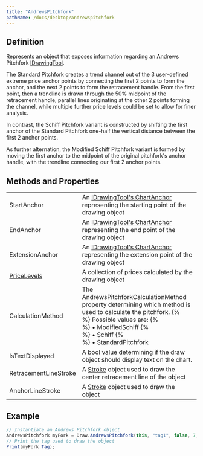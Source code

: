 ```yaml
---
title: "AndrewsPitchfork"
pathName: /docs/desktop/andrewspitchfork
---
```


## Definition

Represents an object that exposes information regarding an Andrews Pitchfork [IDrawingTool](/docs/desktop/idrawingtool).

The Standard Pitchfork creates a trend channel out of the 3 user-defined extreme price anchor points by connecting the first 2 points to form the anchor, and the next 2 points to form the retracement handle. From the first point, then a trendline is drawn through the 50% midpoint of the retracement handle, parallel lines originating at the other 2 points forming the channel, while multiple further price levels could be set to allow for finer analysis.

In contrast, the Schiff Pitchfork variant is constructed by shifting the first anchor of the Standard Pitchfork one-half the vertical distance between the first 2 anchor points.

As further alternation, the Modified Schiff Pitchfork variant is formed by moving the first anchor to the midpoint of the original pitchfork's anchor handle, with the trendline connecting our first 2 anchor points.

## Methods and Properties

|  |  |
| --- | --- |
| StartAnchor | An [IDrawingTool's ChartAnchor](https://docs/desktop/idrawingtool#chartanchor) representing the starting point of the drawing object |
| EndAnchor | An [IDrawingTool's ChartAnchor](https://docs/desktop/idrawingtool#chartanchor) representing the end point of the drawing object |
| ExtensionAnchor | An [IDrawingTool's ChartAnchor](https://docs/desktop/idrawingtool#chartanchor) representing the extension point of the drawing object |
| [PriceLevels](/docs/desktop/pricelevels) | A collection of prices calculated by the drawing object |
| CalculationMethod | The AndrewsPitchforkCalculationMethod property determining which method is used to calculate the pitchfork. {% <br> %} Possible values are: {% <br> %} &bull; ModifiedSchiff {% <br> %} &bull; Schiff {% <br> %} &bull; StandardPitchfork |
| IsTextDisplayed | A bool value determining if the draw object should display text on the chart. |
| RetracementLineStroke | A [Stroke](/docs/desktop/stroke_class) object used to draw the center retracement line of the object |
| AnchorLineStroke | A [Stroke](/docs/desktop/stroke_class) object used to draw the object |

## Example

```csharp
// Instantiate an Andrews Pitchfork object
AndrewsPitchfork myFork = Draw.AndrewsPitchfork(this, "tag1", false, 7, Low[7], 5, High[5], 1, Low[1], false, "ForkTemplate");
// Print the tag used to draw the object
Print(myFork.Tag);
```
